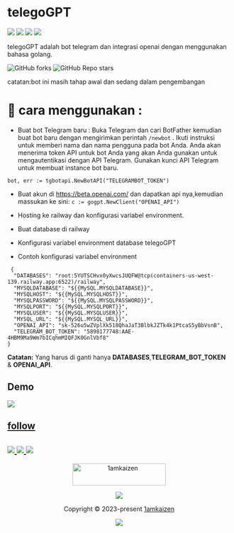# telegoGPT
![](https://img.shields.io/badge/Code-Go-informational?style=flat&logo=go&color=61DAFB) ![](https://img.shields.io/badge/Code-JavaScript-informational?style=flat&logo=JavaScript&color=F7DF1E) ![](https://img.shields.io/badge/Code-HTML5-informational?style=flat&logo=HTML5&color=E34F26) ![](https://img.shields.io/badge/Code-MySQL-informational?style=flat&logo=mysql&color=336791)
 

telegoGPT adalah bot telegram dan integrasi openai dengan menggunakan bahasa golang.


![GitHub forks](https://img.shields.io/github/forks/1amkaizen/telegoGPT?style=social) ![GitHub Repo stars](https://img.shields.io/github/stars/1amkaizen/telegoGPT?style=social)

catatan:bot ini masih tahap awal dan sedang dalam pengembangan


# 🚀 cara menggunakan :

- Buat bot Telegram baru :  Buka Telegram dan cari BotFather kemudian buat bot baru dengan mengirimkan perintah `/newbot` . Ikuti instruksi untuk memberi nama dan nama pengguna pada bot Anda. Anda akan menerima token API untuk bot Anda yang akan Anda gunakan untuk mengautentikasi dengan API Telegram.
Gunakan kunci API Telegram untuk membuat instance bot baru.
```
bot, err := tgbotapi.NewBotAPI("TELEGRAMBOT_TOKEN")
```

- Buat akun di https://beta.openai.com/ dan dapatkan api nya,kemudian massukan ke sini:
```c := gogpt.NewClient("OPENAI_API")```

- Hosting ke railway dan konfigurasi variabel environment.
- Buat database di railway
- Konfigurasi variabel environment database telegoGPT
- Contoh konfigurasi variabel environment

```
 {
  "DATABASES": "root:5YUTSCHvx0yXwcsJUQFW@tcp(containers-us-west-139.railway.app:6522)/railway",
  "MYSQLDATABASE": "${{MySQL.MYSQLDATABASE}}",
  "MYSQLHOST": "${{MySQL.MYSQLHOST}}",
  "MYSQLPASSWORD": "${{MySQL.MYSQLPASSWORD}}",
  "MYSQLPORT": "${{MySQL.MYSQLPORT}}",
  "MYSQLUSER": "${{MySQL.MYSQLUSER}}",
  "MYSQL_URL": "${{MySQL.MYSQL_URL}}",
  "OPENAI_API": "sk-526u5wZVplXk518QhaJaT3BlbkJZTk4k1PtcaS5yBbVsnB",
  "TELEGRAM_BOT_TOKEN": "5898177748:AAE-4HBM9Ma9Wm7bICqhmMIQFJK0GnlVbf8"
}
```
**Catatan:** Yang harus di ganti hanya **DATABASES**,**TELEGRAM_BOT_TOKEN** & **OPENAI_API**.





## Demo

<a href="https://t.me/TelegoGPTbot"><img src="https://img.shields.io/badge/telegoGPT-2CA5E0?style=for-the-badge&logo=telegram&logoColor=white" />

## follow
<a href="https://twitter.com/1amkaizen"><img src="https://img.shields.io/badge/Twitter-2CA5E0?style=for-the-badge&logo=twitter&logoColor=white" />
<a href="https://replit.com/@1amkaizen?tab=status"><img src="https://img.shields.io/badge/Replit-ff5722?style=for-the-badge&logo=replit&logoColor=white" />
<a href="https://railway.app?referralCode=v-jhtw"><img src="https://img.shields.io/badge/Railway-ff5722?style=for-the-badge&logo=railway&logoColor=white" />
---
<p align="center"> 
  <a href="https://www.buymeacoffee.com/1amkaiz3n"> <img align="center" src="https://cdn.buymeacoffee.com/buttons/v2/default-orange.png" height="50" width="210" alt="1amkaizen" /></a>
</p> 
<p align="center"><img src="https://raw.githubusercontent.com/catppuccin/catppuccin/main/assets/footers/gray0_ctp_on_line.svg?sanitize=true" /></p>
<p align="center">Copyright &copy; 2023-present <a href="https://github.com/1amkaizen" target="_blank">1amkaizen</a>
<p align="center"><a href="https://github.com/1amkaizen/telegoGPT/blob/main/LICENSE"><img src="https://img.shields.io/static/v1.svg?style=for-the-badge&label=License&message=MIT&logoColor=d9e0ee&colorA=363a4f&colorB=b7bdf8"/></a></p>
